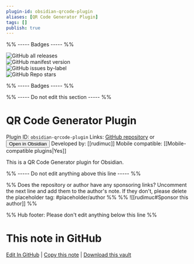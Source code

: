 ```yaml
---
plugin-id: obsidian-qrcode-plugin
aliases: [QR Code Generator Plugin]
tags: []
publish: true
---
```


%% ----- Badges ----- %%

![GitHub all releases](https://img.shields.io/github/downloads/rudimuc/obsidian-qrcode/total?color=573E7A&logo=github&style=for-the-badge)  
![GitHub manifest version](https://img.shields.io/github/manifest-json/v/rudimuc/obsidian-qrcode?color=573E7A&logo=github&style=for-the-badge)  
![GitHub issues by-label](https://img.shields.io/github/issues/rudimuc/obsidian-qrcode/help%20wanted?color=573E7A&logo=github&style=for-the-badge)  
![GitHub Repo stars](https://img.shields.io/github/stars/rudimuc/obsidian-qrcode?color=573E7A&logo=github&style=for-the-badge)

%% ----- Badges ----- %%

%% ----- Do not edit this section ----- %%

# QR Code Generator Plugin

Plugin ID: `obsidian-qrcode-plugin`
Links: [GitHub repository](https://github.com/rudimuc/obsidian-qrcode) or [<button id=HH>Open in Obsidian</button>](obsidian://show-plugin?id=obsidian-qrcode-plugin)
Developed by: [[rudimuc]]
Mobile compatible: [[Mobile-compatible plugins|Yes]]

This is a QR Code Generator plugin for Obsidian.

%% ----- Do not edit anything above this line ----- %%

%% Does the repository or author have any sponsoring links? Uncomment the next line and add them to the author's note. If they don't, please delete the placeholder tag: #placeholder/author %%
%% ![[rudimuc#Sponsor this author]] %%

%% Hub footer: Please don't edit anything below this line %%

# This note in GitHub

<span class="git-footer">[Edit In GitHub](https://github.dev/obsidian-community/obsidian-hub/blob/main/02%20-%20Community%20Expansions/02.05%20All%20Community%20Expansions/Plugins/obsidian-qrcode-plugin.md "git-hub-edit-note") | [Copy this note](https://raw.githubusercontent.com/obsidian-community/obsidian-hub/main/02%20-%20Community%20Expansions/02.05%20All%20Community%20Expansions/Plugins/obsidian-qrcode-plugin.md "git-hub-copy-note") | [Download this vault](https://github.com/obsidian-community/obsidian-hub/archive/refs/heads/main.zip "git-hub-download-vault") </span>
